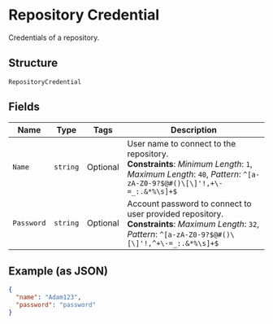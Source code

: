 
# Repository Credential

Credentials of a repository.

## Structure

`RepositoryCredential`

## Fields

| Name | Type | Tags | Description |
|  --- | --- | --- | --- |
| `Name` | `string` | Optional | User name to connect to the repository.<br>**Constraints**: *Minimum Length*: `1`, *Maximum Length*: `40`, *Pattern*: `^[a-zA-Z0-9?$@#()\[\]'!,+\-=_:.&*%\s]+$` |
| `Password` | `string` | Optional | Account password to connect to user provided repository.<br>**Constraints**: *Maximum Length*: `32`, *Pattern*: `^[a-zA-Z0-9?$@#()\[\]'!,^+\-=_:.&*%\s]+$` |

## Example (as JSON)

```json
{
  "name": "Adam123",
  "password": "password"
}
```

